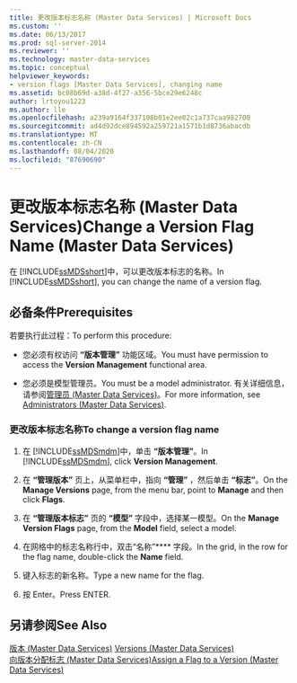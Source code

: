 ```yaml
---
title: 更改版本标志名称 (Master Data Services) | Microsoft Docs
ms.custom: ''
ms.date: 06/13/2017
ms.prod: sql-server-2014
ms.reviewer: ''
ms.technology: master-data-services
ms.topic: conceptual
helpviewer_keywords:
- version flags [Master Data Services], changing name
ms.assetid: bc08b69d-a38d-4f27-a356-5bce29e6248c
author: lrtoyou1223
ms.author: lle
ms.openlocfilehash: a239a9164f337108b01e2ee02c1a737caa982700
ms.sourcegitcommit: ad4d92dce894592a259721a1571b1d8736abacdb
ms.translationtype: MT
ms.contentlocale: zh-CN
ms.lasthandoff: 08/04/2020
ms.locfileid: "87690690"
---
```

# <a name="change-a-version-flag-name-master-data-services"></a><span data-ttu-id="27010-102">更改版本标志名称 (Master Data Services)</span><span class="sxs-lookup"><span data-stu-id="27010-102">Change a Version Flag Name (Master Data Services)</span></span>
  <span data-ttu-id="27010-103">在 [!INCLUDE[ssMDSshort](../includes/ssmdsshort-md.md)]中，可以更改版本标志的名称。</span><span class="sxs-lookup"><span data-stu-id="27010-103">In [!INCLUDE[ssMDSshort](../includes/ssmdsshort-md.md)], you can change the name of a version flag.</span></span>  
  
## <a name="prerequisites"></a><span data-ttu-id="27010-104">必备条件</span><span class="sxs-lookup"><span data-stu-id="27010-104">Prerequisites</span></span>  
 <span data-ttu-id="27010-105">若要执行此过程：</span><span class="sxs-lookup"><span data-stu-id="27010-105">To perform this procedure:</span></span>  
  
-   <span data-ttu-id="27010-106">您必须有权访问 **“版本管理”** 功能区域。</span><span class="sxs-lookup"><span data-stu-id="27010-106">You must have permission to access the **Version Management** functional area.</span></span>  
  
-   <span data-ttu-id="27010-107">您必须是模型管理员。</span><span class="sxs-lookup"><span data-stu-id="27010-107">You must be a model administrator.</span></span> <span data-ttu-id="27010-108">有关详细信息，请参阅[管理员 &#40;Master Data Services&#41;](administrators-master-data-services.md)。</span><span class="sxs-lookup"><span data-stu-id="27010-108">For more information, see [Administrators &#40;Master Data Services&#41;](administrators-master-data-services.md).</span></span>  
  
### <a name="to-change-a-version-flag-name"></a><span data-ttu-id="27010-109">更改版本标志名称</span><span class="sxs-lookup"><span data-stu-id="27010-109">To change a version flag name</span></span>  
  
1.  <span data-ttu-id="27010-110">在 [!INCLUDE[ssMDSmdm](../includes/ssmdsmdm-md.md)]中，单击 **“版本管理”**。</span><span class="sxs-lookup"><span data-stu-id="27010-110">In [!INCLUDE[ssMDSmdm](../includes/ssmdsmdm-md.md)], click **Version Management**.</span></span>  
  
2.  <span data-ttu-id="27010-111">在 **“管理版本”** 页上，从菜单栏中，指向 **“管理”** ，然后单击 **“标志”**。</span><span class="sxs-lookup"><span data-stu-id="27010-111">On the **Manage Versions** page, from the menu bar, point to **Manage** and then click **Flags**.</span></span>  
  
3.  <span data-ttu-id="27010-112">在 **“管理版本标志”** 页的 **“模型”** 字段中，选择某一模型。</span><span class="sxs-lookup"><span data-stu-id="27010-112">On the **Manage Version Flags** page, from the **Model** field, select a model.</span></span>  
  
4.  <span data-ttu-id="27010-113">在网格中的标志名称行中，双击“名称”\*\*\*\* 字段。</span><span class="sxs-lookup"><span data-stu-id="27010-113">In the grid, in the row for the flag name, double-click the **Name** field.</span></span>  
  
5.  <span data-ttu-id="27010-114">键入标志的新名称。</span><span class="sxs-lookup"><span data-stu-id="27010-114">Type a new name for the flag.</span></span>  
  
6.  <span data-ttu-id="27010-115">按 Enter。</span><span class="sxs-lookup"><span data-stu-id="27010-115">Press ENTER.</span></span>  
  
## <a name="see-also"></a><span data-ttu-id="27010-116">另请参阅</span><span class="sxs-lookup"><span data-stu-id="27010-116">See Also</span></span>  
 <span data-ttu-id="27010-117">[版本 &#40;Master Data Services&#41;](../../2014/master-data-services/versions-master-data-services.md) </span><span class="sxs-lookup"><span data-stu-id="27010-117">[Versions &#40;Master Data Services&#41;](../../2014/master-data-services/versions-master-data-services.md) </span></span>  
 [<span data-ttu-id="27010-118">向版本分配标志 (Master Data Services)</span><span class="sxs-lookup"><span data-stu-id="27010-118">Assign a Flag to a Version &#40;Master Data Services&#41;</span></span>](../../2014/master-data-services/assign-a-flag-to-a-version-master-data-services.md)  
  
  
